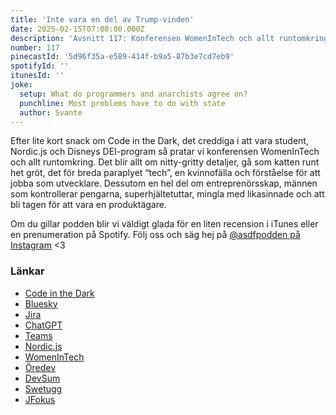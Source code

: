 ```yaml
---
title: 'Inte vara en del av Trump-vinden'
date: 2025-02-15T07:00:00.000Z
description: 'Avsnitt 117: Konferensen WomenInTech och allt runtomkring. Nitty-gritty detaljer, det för breda paraplyet “tech”, en kvinnofälla och förståelse för att jobba som utvecklare.'
number: 117
pinecastId: '5d96f35a-e589-414f-b9a5-87b3e7cd7eb9'
spotifyId: ''
itunesId: ''
joke:
  setup: What do programmers and anarchists agree on?
  punchline: Most problems have to do with state
  author: Svante
---
```


Efter lite kort snack om Code in the Dark, det creddiga i att vara student, Nordic.js och Disneys DEI-program så pratar vi konferensen WomenInTech och allt runtomkring. Det blir allt om nitty-gritty detaljer, gå som katten runt het gröt, det för breda paraplyet “tech”, en kvinnofälla och förståelse för att jobba som utvecklare. Dessutom en hel del om entreprenörsskap, männen som kontrollerar pengarna, superhjältetuttar, mingla med likasinnade och att bli tagen för att vara en produktägare.

Om du gillar podden blir vi väldigt glada för en liten recension i iTunes eller en prenumeration på Spotify. Följ oss och säg hej på [@asdfpodden på Instagram](https://www.instagram.com/asdfpodden/) &lt;3

### Länkar
- [Code in the Dark](http://codeinthedark.com/)
- [Bluesky](https://bsky.app/)
- [Jira](https://www.atlassian.com/software/jira)
- [ChatGPT](https://chatgpt.com/)
- [Teams](https://www.microsoft.com/sv-se/microsoft-teams/log-in?market=se)
- [Nordic.js](https://nordicjs.com/2025)
- [WomenInTech](https://womenintech.se/witswe2025/)
- [Öredev](https://oredev.org/)
- [DevSum](https://www.devsum.se/)
- [Swetugg](https://swetugg.se/sthlm-2025)
- [JFokus](https://www.jfokus.se/)